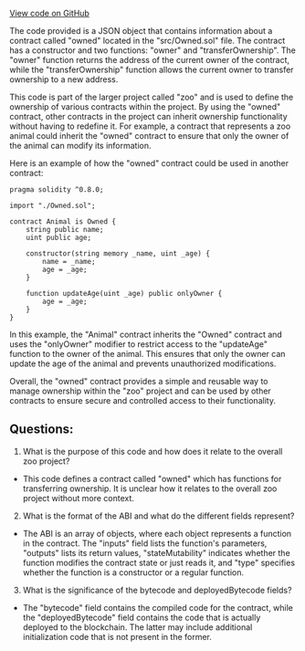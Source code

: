 [View code on GitHub](zoo-labs/zoo/blob/master/contracts/artifacts/src/Owned.sol/owned.json)

The code provided is a JSON object that contains information about a contract called "owned" located in the "src/Owned.sol" file. The contract has a constructor and two functions: "owner" and "transferOwnership". The "owner" function returns the address of the current owner of the contract, while the "transferOwnership" function allows the current owner to transfer ownership to a new address.

This code is part of the larger project called "zoo" and is used to define the ownership of various contracts within the project. By using the "owned" contract, other contracts in the project can inherit ownership functionality without having to redefine it. For example, a contract that represents a zoo animal could inherit the "owned" contract to ensure that only the owner of the animal can modify its information.

Here is an example of how the "owned" contract could be used in another contract:

```
pragma solidity ^0.8.0;

import "./Owned.sol";

contract Animal is Owned {
    string public name;
    uint public age;

    constructor(string memory _name, uint _age) {
        name = _name;
        age = _age;
    }

    function updateAge(uint _age) public onlyOwner {
        age = _age;
    }
}
```

In this example, the "Animal" contract inherits the "Owned" contract and uses the "onlyOwner" modifier to restrict access to the "updateAge" function to the owner of the animal. This ensures that only the owner can update the age of the animal and prevents unauthorized modifications.

Overall, the "owned" contract provides a simple and reusable way to manage ownership within the "zoo" project and can be used by other contracts to ensure secure and controlled access to their functionality.
## Questions: 
 1. What is the purpose of this code and how does it relate to the overall zoo project?
- This code defines a contract called "owned" which has functions for transferring ownership. It is unclear how it relates to the overall zoo project without more context.

2. What is the format of the ABI and what do the different fields represent?
- The ABI is an array of objects, where each object represents a function in the contract. The "inputs" field lists the function's parameters, "outputs" lists its return values, "stateMutability" indicates whether the function modifies the contract state or just reads it, and "type" specifies whether the function is a constructor or a regular function.

3. What is the significance of the bytecode and deployedBytecode fields?
- The "bytecode" field contains the compiled code for the contract, while the "deployedBytecode" field contains the code that is actually deployed to the blockchain. The latter may include additional initialization code that is not present in the former.